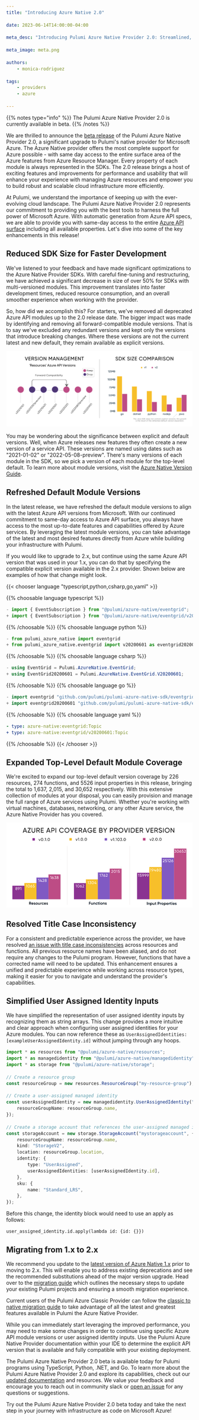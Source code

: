 ```yaml
---
title: "Introducing Azure Native 2.0"

date: 2023-06-14T14:00:00-04:00

meta_desc: "Introducing Pulumi Azure Native Provider 2.0: Streamlined, Expanded, and More Powerful than Ever!"

meta_image: meta.png

authors:
    - monica-rodriguez

tags:
    - providers
    - azure

---
```


{{% notes type="info" %}}
The Pulumi Azure Native Provider 2.0 is currently available in beta.
{{% /notes %}}

We are thrilled to announce the [beta release](https://github.com/pulumi/pulumi-azure-native/releases/tag/v2.0.0-beta.1) of the Pulumi Azure Native Provider 2.0, a significant upgrade to Pulumi's native provider for Microsoft Azure. The Azure Native provider offers the most complete support for Azure possible - with same day access to the entire surface area of the Azure features from Azure Resource Manager. Every property of each module is always represented in the SDKs. The 2.0 release brings a host of exciting features and improvements for performance and usability that will enhance your experience with managing Azure resources and empower you to build robust and scalable cloud infrastructure more efficiently.

<!--more-->

At Pulumi, we understand the importance of keeping up with the ever-evolving cloud landscape. The Pulumi Azure Native Provider 2.0 represents our commitment to providing you with the best tools to harness the full power of Microsoft Azure. With automatic generation from Azure API specs, we are able to provide you with same-day access to the entire [Azure API surface](https://docs.microsoft.com/en-us/rest/api/azure/) including all available properties. Let's dive into some of the key enhancements in this release!

## Reduced SDK Size for Faster Development

We've listened to your feedback and have made significant optimizations to the Azure Native Provider SDKs. With careful fine-tuning and restructuring, we have achieved a significant decrease in size of over 50% for SDKs with multi-versioned modules. This improvement translates into faster development times, reduced resource consumption, and an overall smoother experience when working with the provider.

So, how did we accomplish this? For starters, we've removed all deprecated Azure API modules up to the 2.0 release date. The bigger impact was made by identifying and removing all forward-compatible module versions. That is to say we've excluded any redundant versions and kept only the versions that introduce breaking changes. Where these versions are not the current latest and new default, they remain available as explicit versions.

![sdk-size-version-diagram](./azurev2-diagrams.png)

You may be wondering about the significance between explicit and default versions. Well, when Azure releases new features they often create a new version of a service API. These versions are named using dates such as "2021-01-02" or "2022-05-08-preview". There's many versions of each module in the SDK, so we pick a version of each module for the top-level default. To learn more about module versions, visit the [Azure Native Version Guide](https://www.pulumi.com/registry/packages/azure-native/version-guide/).

## Refreshed Default Module Versions

In the latest release, we have refreshed the default module versions to align with the latest Azure API versions from Microsoft. With our continued commitment to same-day access to Azure API surface, you always have access to the most up-to-date features and capabilities offered by Azure services. By leveraging the latest module versions, you can take advantage of the latest and most desired features directly from Azure while building your infrastructure with Pulumi.

If you would like to upgrade to 2.x, but continue using the same Azure API version that was used in your 1.x, you can do that by specifying the compatible explicit version available in the 2.x provider. Shown below are examples of how that change might look.

{{< chooser language "typescript,python,csharp,go,yaml" >}}

{{% choosable language typescript %}}

```typescript
- import { EventSubscription } from "@pulumi/azure-native/eventgrid";
+ import { EventSubscription } from "@pulumi/azure-native/eventgrid/v20200601";
```

{{% /choosable %}}
{{% choosable language python %}}

```python
- from pulumi_azure_native import eventgrid
+ from pulumi_azure_native.eventgrid import v20200601 as eventgrid20200601
```

{{% /choosable %}}
{{% choosable language csharp %}}

```csharp
- using EventGrid = Pulumi.AzureNative.EventGrid;
+ using EventGrid20200601 = Pulumi.AzureNative.EventGrid.V20200601;
```

{{% /choosable %}}
{{% choosable language go %}}

```go
- import eventgrid "github.com/pulumi/pulumi-azure-native-sdk/eventgrid/v2"
+ import eventgrid20200601 "github.com/pulumi/pulumi-azure-native-sdk/eventgrid/v2/v20200601”
```

{{% /choosable %}}
{{% choosable language yaml %}}

```yaml
- type: azure-native:eventgrid:Topic
+ type: azure-native:eventgrid/v20200601:Topic
```

{{% /choosable %}}
{{< /chooser >}}

## Expanded Top-Level Default Module Coverage

We're excited to expand our top-level default version coverage by 226 resources, 274 functions, and 5526 input properties in this release, bringing the total to 1,637, 2,015, and 30,652 respectively. With this extensive collection of modules at your disposal, you can easily provision and manage the full range of Azure services using Pulumi. Whether you're working with virtual machines, databases, networking, or any other Azure service, the Azure Native Provider has you covered.

![provider-coverage-by-version](./azurev2-provider-coverage.png)

## Resolved Title Case Inconsistency

For a consistent and predictable experience across the provider, we have resolved [an issue with title case inconsistencies](https://github.com/pulumi/pulumi-azure-native/pull/2366) across resources and functions. All previous resource names have been aliased, and do not require any changes to the Pulumi program. However, functions that have a corrected name will need to be updated. This enhancement ensures a unified and predictable experience while working across resource types, making it easier for you to navigate and understand the provider's capabilities.

## Simplified User Assigned Identity Inputs

We have simplified the representation of user assigned identity inputs by recognizing them as string arrays. This change provides a more intuitive and clear approach when configuring user assigned identities for your Azure modules. You can now reference these as `UserAssignedIdentities: [exampleUserAssignedIdentity.id]` without jumping through any hoops.

```typescript
import * as resources from "@pulumi/azure-native/resources";
import * as managedidentity from "@pulumi/azure-native/managedidentity";
import * as storage from "@pulumi/azure-native/storage";

// Create a resource group
const resourceGroup = new resources.ResourceGroup("my-resource-group");

// Create a user-assigned managed identity
const userAssignedIdentity = new managedidentity.UserAssignedIdentity("my-user-assigned-identity", {
    resourceGroupName: resourceGroup.name,
});

// Create a storage account that references the user-assigned managed identity
const storageAccount = new storage.StorageAccount("mystorageaccount", {
    resourceGroupName: resourceGroup.name,
    kind: "StorageV2",
    location: resourceGroup.location,
    identity: {
        type: "UserAssigned",
        userAssignedIdentities: [userAssignedIdentity.id],
    },
    sku: {
        name: "Standard_LRS",
    },
});
```

Before this change, the identity block would need to use an apply as follows:

```
user_assigned_identity.id.apply(lambda id: {id: {}})
```

## Migrating from 1.x to 2.x

We recommend you update to the [latest version of Azure Native 1.x](https://github.com/pulumi/pulumi-azure-native/releases/tag/v1.103.0) prior to moving to 2.x. This will enable you to address existing deprecations and see the recommended substitutions ahead of the major version upgrade. Head over to the [migration guide](https://www.pulumi.com/registry/packages/azure-native/#migration) which outlines the necessary steps to update your existing Pulumi projects and ensuring a smooth migration experience.

Current users of the Pulumi Azure Classic Provider can follow the [classic to native migration guide](https://www.pulumi.com/registry/packages/azure-native/from-classic/) to take advantage of all the latest and greatest features available in Pulumi the Azure Native Provider.

While you can immediately start leveraging the improved performance, you may need to make some changes in order to continue using specific Azure API module versions or user assigned identity inputs. Use the Pulumi Azure Native Provider documentation within your IDE to determine the explicit API version that is available and fully compatible with your existing deployment.

The Pulumi Azure Native Provider 2.0 beta is available today for Pulumi programs using TypeScript, Python, .NET, and Go. To learn more about the Pulumi Azure Native Provider 2.0 and explore its capabilities, check out our [updated documentation](https://www.pulumi.com/registry/packages/azure-native-v2/) and resources. We value your feedback and encourage you to reach out in community slack or [open an issue](https://github.com/pulumi/pulumi-azure-native) for any questions or suggestions.

Try out the Pulumi Azure Native Provider 2.0 beta today and take the next step in your journey with infrastructure as code on Microsoft Azure!
